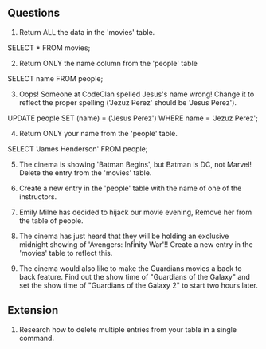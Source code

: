 ## Questions

1.  Return ALL the data in the 'movies' table.

SELECT * FROM movies;

2.  Return ONLY the name column from the 'people' table

SELECT name FROM people;

3.  Oops! Someone at CodeClan spelled Jesus's name wrong! Change it to reflect the proper spelling ('Jezuz Perez' should be 'Jesus Perez').

UPDATE people SET (name) = ('Jesus   Perez') WHERE name = 'Jezuz   Perez';

4.  Return ONLY your name from the 'people' table.

SELECT 'James   Henderson' FROM people;

5.  The cinema is showing 'Batman Begins', but Batman is DC, not Marvel! Delete the entry from the 'movies' table.



6.  Create a new entry in the 'people' table with the name of one of the instructors.
7.  Emily Milne has decided to hijack our movie evening, Remove her from the table of people.
8.  The cinema has just heard that they will be holding an exclusive midnight showing of 'Avengers: Infinity War'!! Create a new entry in the 'movies' table to reflect this.
9.  The cinema would also like to make the Guardians movies a back to back feature. Find out the show time of "Guardians of the Galaxy" and set the show time of "Guardians of the Galaxy 2" to start two hours later.

## Extension

1.  Research how to delete multiple entries from your table in a single command.
